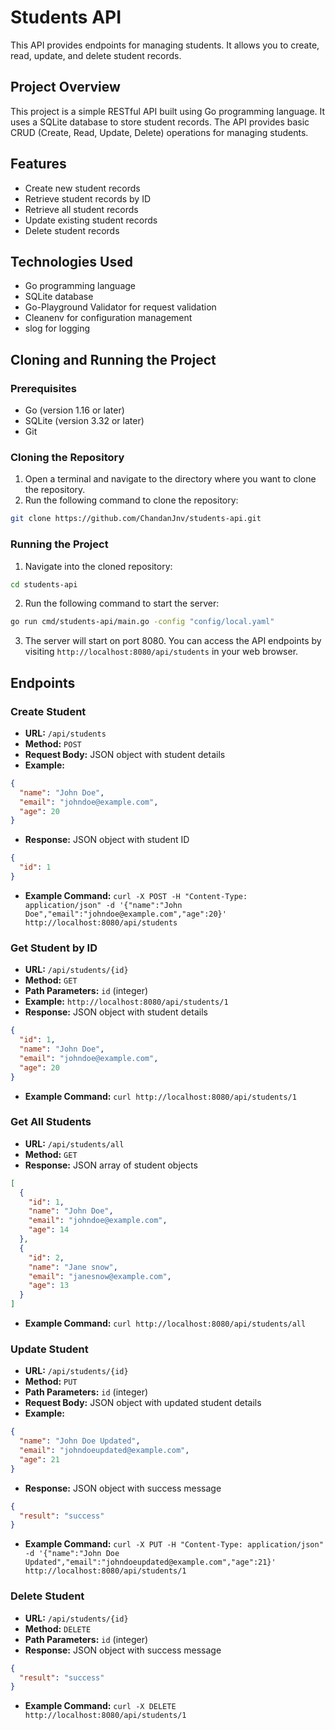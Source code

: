 # Students API

This API provides endpoints for managing students. It allows you to create, read, update, and delete student records.

## Project Overview

This project is a simple RESTful API built using Go programming language. It uses a SQLite database to store student records. The API provides basic CRUD (Create, Read, Update, Delete) operations for managing students.

## Features

- Create new student records
- Retrieve student records by ID
- Retrieve all student records
- Update existing student records
- Delete student records

## Technologies Used

- Go programming language
- SQLite database
- Go-Playground Validator for request validation
- Cleanenv for configuration management
- slog for logging

## Cloning and Running the Project

### Prerequisites

- Go (version 1.16 or later)
- SQLite (version 3.32 or later)
- Git

### Cloning the Repository

1. Open a terminal and navigate to the directory where you want to clone the repository.
2. Run the following command to clone the repository:

```bash
git clone https://github.com/ChandanJnv/students-api.git
```

### Running the Project

1. Navigate into the cloned repository:

```bash
cd students-api
```

2. Run the following command to start the server:

```bash
go run cmd/students-api/main.go -config "config/local.yaml"
```

3. The server will start on port 8080. You can access the API endpoints by visiting `http://localhost:8080/api/students` in your web browser.

## Endpoints

### Create Student

- **URL:** `/api/students`
- **Method:** `POST`
- **Request Body:** JSON object with student details
- **Example:**

```json
{
  "name": "John Doe",
  "email": "johndoe@example.com",
  "age": 20
}
```

- **Response:** JSON object with student ID

```json
{
  "id": 1
}
```

- **Example Command:** `curl -X POST -H "Content-Type: application/json" -d '{"name":"John Doe","email":"johndoe@example.com","age":20}' http://localhost:8080/api/students`

### Get Student by ID

- **URL:** `/api/students/{id}`
- **Method:** `GET`
- **Path Parameters:** `id` (integer)
- **Example:** `http://localhost:8080/api/students/1`
- **Response:** JSON object with student details

```json
{
  "id": 1,
  "name": "John Doe",
  "email": "johndoe@example.com",
  "age": 20
}
```

- **Example Command:** `curl http://localhost:8080/api/students/1`

### Get All Students

- **URL:** `/api/students/all`
- **Method:** `GET`
- **Response:** JSON array of student objects

```json
[
  {
    "id": 1,
    "name": "John Doe",
    "email": "johndoe@example.com",
    "age": 14
  },
  {
    "id": 2,
    "name": "Jane snow",
    "email": "janesnow@example.com",
    "age": 13
  }
]
```

- **Example Command:** `curl http://localhost:8080/api/students/all`

### Update Student

- **URL:** `/api/students/{id}`
- **Method:** `PUT`
- **Path Parameters:** `id` (integer)
- **Request Body:** JSON object with updated student details
- **Example:**

```json
{
  "name": "John Doe Updated",
  "email": "johndoeupdated@example.com",
  "age": 21
}
```

- **Response:** JSON object with success message

```json
{
  "result": "success"
}
```

- **Example Command:** `curl -X PUT -H "Content-Type: application/json" -d '{"name":"John Doe Updated","email":"johndoeupdated@example.com","age":21}' http://localhost:8080/api/students/1`

### Delete Student

- **URL:** `/api/students/{id}`
- **Method:** `DELETE`
- **Path Parameters:** `id` (integer)
- **Response:** JSON object with success message

```json
{
  "result": "success"
}
```

- **Example Command:** `curl -X DELETE http://localhost:8080/api/students/1`
